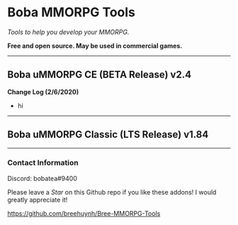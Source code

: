 # Boba MMORPG Tools

*Tools to help you develop your MMORPG.*

**Free and open source. May be used in commercial games.**

------

## Boba uMMORPG CE (BETA Release) v2.4
**Change Log (2/6/2020)** 
- hi

------
  
## Boba uMMORPG Classic (LTS Release) v1.84

------

### Contact Information
Discord: bobatea#9400

Please leave a *Star* on this Github repo if you like these addons! I would greatly appreciate it!

https://github.com/breehuynh/Bree-MMORPG-Tools


